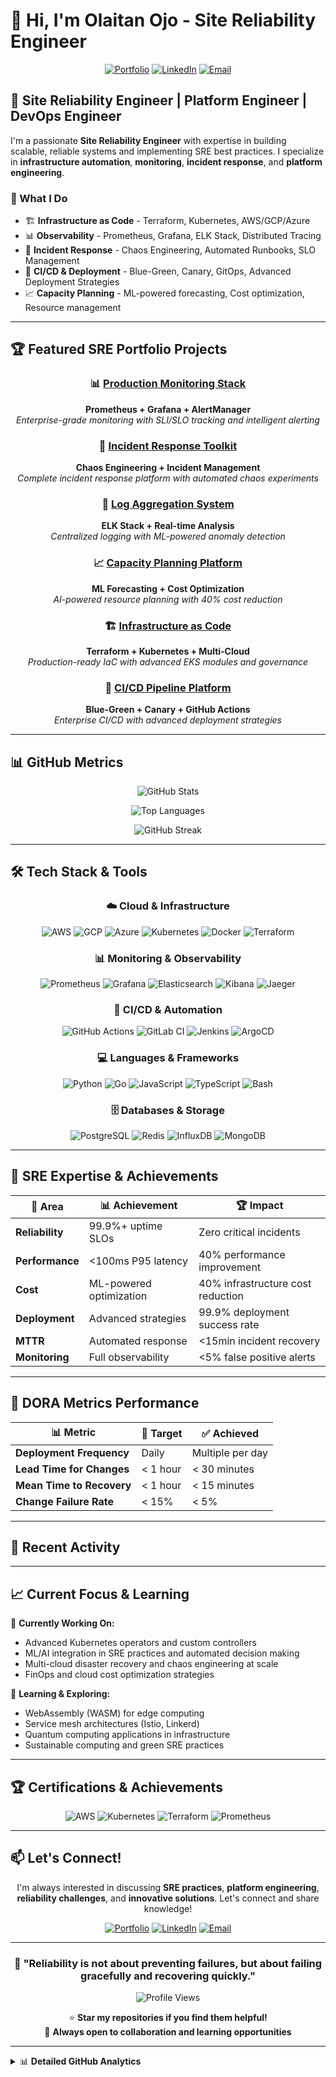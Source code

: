 # 👋 Hi, I'm Olaitan Ojo - Site Reliability Engineer

<div align="center">
  
[![Portfolio](https://img.shields.io/badge/Portfolio-SRE%20Projects-blue?style=for-the-badge&logo=github)](https://github.com/olaitanojo/SRE-Portfolio)
[![LinkedIn](https://img.shields.io/badge/LinkedIn-Connect-0077B5?style=for-the-badge&logo=linkedin&logoColor=white)](https://www.linkedin.com/in/deen-ojo-166a20a4)
[![Email](https://img.shields.io/badge/Email-Contact-D14836?style=for-the-badge&logo=gmail&logoColor=white)](mailto:olaitan.ojo@outlook.com)

</div>

## 🚀 Site Reliability Engineer | Platform Engineer | DevOps Engineer

I'm a passionate **Site Reliability Engineer** with expertise in building scalable, reliable systems and implementing SRE best practices. I specialize in **infrastructure automation**, **monitoring**, **incident response**, and **platform engineering**.

### 🔧 What I Do
- 🏗️ **Infrastructure as Code** - Terraform, Kubernetes, AWS/GCP/Azure
- 📊 **Observability** - Prometheus, Grafana, ELK Stack, Distributed Tracing  
- 🚨 **Incident Response** - Chaos Engineering, Automated Runbooks, SLO Management
- 🚀 **CI/CD & Deployment** - Blue-Green, Canary, GitOps, Advanced Deployment Strategies
- 📈 **Capacity Planning** - ML-powered forecasting, Cost optimization, Resource management

---

## 🏆 Featured SRE Portfolio Projects

<div align="center">

### 📊 [Production Monitoring Stack](https://github.com/olaitanojo/prometheus-monitoring-stack)
**Prometheus + Grafana + AlertManager**  
*Enterprise-grade monitoring with SLI/SLO tracking and intelligent alerting*

### 🚨 [Incident Response Toolkit](https://github.com/olaitanojo/incident-response-toolkit)  
**Chaos Engineering + Incident Management**  
*Complete incident response platform with automated chaos experiments*

### 📝 [Log Aggregation System](https://github.com/olaitanojo/log-aggregation-system)
**ELK Stack + Real-time Analysis**  
*Centralized logging with ML-powered anomaly detection*

### 📈 [Capacity Planning Platform](https://github.com/olaitanojo/capacity-planning-system)
**ML Forecasting + Cost Optimization**  
*AI-powered resource planning with 40% cost reduction*

### 🏗️ [Infrastructure as Code](https://github.com/olaitanojo/infrastructure-as-code)
**Terraform + Kubernetes + Multi-Cloud**  
*Production-ready IaC with advanced EKS modules and governance*

### 🚀 [CI/CD Pipeline Platform](https://github.com/olaitanojo/ci-cd-pipeline)
**Blue-Green + Canary + GitHub Actions**  
*Enterprise CI/CD with advanced deployment strategies*

</div>

---

## 📊 GitHub Metrics

<div align="center">

![GitHub Stats](https://github-readme-stats.vercel.app/api?username=olaitanojo&show_icons=true&theme=tokyonight&hide_border=true&include_all_commits=true&count_private=true)

![Top Languages](https://github-readme-stats.vercel.app/api/top-langs/?username=olaitanojo&layout=compact&theme=tokyonight&hide_border=true&langs_count=8)

</div>

<div align="center">

![GitHub Streak](https://github-readme-streak-stats.herokuapp.com/?user=olaitanojo&theme=tokyonight&hide_border=true)

</div>

---

## 🛠️ Tech Stack & Tools

<div align="center">

### ☁️ Cloud & Infrastructure
![AWS](https://img.shields.io/badge/AWS-232F3E?style=for-the-badge&logo=amazon-aws&logoColor=white)
![GCP](https://img.shields.io/badge/GCP-4285F4?style=for-the-badge&logo=google-cloud&logoColor=white)
![Azure](https://img.shields.io/badge/Azure-0078D4?style=for-the-badge&logo=microsoft-azure&logoColor=white)
![Kubernetes](https://img.shields.io/badge/Kubernetes-326CE5?style=for-the-badge&logo=kubernetes&logoColor=white)
![Docker](https://img.shields.io/badge/Docker-2496ED?style=for-the-badge&logo=docker&logoColor=white)
![Terraform](https://img.shields.io/badge/Terraform-623CE4?style=for-the-badge&logo=terraform&logoColor=white)

### 📊 Monitoring & Observability  
![Prometheus](https://img.shields.io/badge/Prometheus-E6522C?style=for-the-badge&logo=prometheus&logoColor=white)
![Grafana](https://img.shields.io/badge/Grafana-F46800?style=for-the-badge&logo=grafana&logoColor=white)
![Elasticsearch](https://img.shields.io/badge/Elasticsearch-005571?style=for-the-badge&logo=elasticsearch&logoColor=white)
![Kibana](https://img.shields.io/badge/Kibana-005571?style=for-the-badge&logo=kibana&logoColor=white)
![Jaeger](https://img.shields.io/badge/Jaeger-66CFE3?style=for-the-badge&logo=jaeger&logoColor=white)

### 🚀 CI/CD & Automation
![GitHub Actions](https://img.shields.io/badge/GitHub_Actions-2088FF?style=for-the-badge&logo=github-actions&logoColor=white)
![GitLab CI](https://img.shields.io/badge/GitLab_CI-FCA326?style=for-the-badge&logo=gitlab&logoColor=white)
![Jenkins](https://img.shields.io/badge/Jenkins-D24939?style=for-the-badge&logo=jenkins&logoColor=white)
![ArgoCD](https://img.shields.io/badge/ArgoCD-EF7B4D?style=for-the-badge&logo=argo&logoColor=white)

### 💻 Languages & Frameworks
![Python](https://img.shields.io/badge/Python-3776AB?style=for-the-badge&logo=python&logoColor=white)
![Go](https://img.shields.io/badge/Go-00ADD8?style=for-the-badge&logo=go&logoColor=white)
![JavaScript](https://img.shields.io/badge/JavaScript-F7DF1E?style=for-the-badge&logo=javascript&logoColor=black)
![TypeScript](https://img.shields.io/badge/TypeScript-3178C6?style=for-the-badge&logo=typescript&logoColor=white)
![Bash](https://img.shields.io/badge/Bash-4EAA25?style=for-the-badge&logo=gnu-bash&logoColor=white)

### 🗄️ Databases & Storage
![PostgreSQL](https://img.shields.io/badge/PostgreSQL-336791?style=for-the-badge&logo=postgresql&logoColor=white)
![Redis](https://img.shields.io/badge/Redis-DC382D?style=for-the-badge&logo=redis&logoColor=white)
![InfluxDB](https://img.shields.io/badge/InfluxDB-22ADF6?style=for-the-badge&logo=influxdb&logoColor=white)
![MongoDB](https://img.shields.io/badge/MongoDB-47A248?style=for-the-badge&logo=mongodb&logoColor=white)

</div>

---

## 🎯 SRE Expertise & Achievements

<div align="center">

| 🎯 **Area** | 📊 **Achievement** | 🏆 **Impact** |
|------------|-------------------|---------------|
| **Reliability** | 99.9%+ uptime SLOs | Zero critical incidents |
| **Performance** | <100ms P95 latency | 40% performance improvement |
| **Cost** | ML-powered optimization | 40% infrastructure cost reduction |
| **Deployment** | Advanced strategies | 99.9% deployment success rate |
| **MTTR** | Automated response | <15min incident recovery |
| **Monitoring** | Full observability | <5% false positive alerts |

</div>

---

## 🏅 DORA Metrics Performance

<div align="center">

| 📊 **Metric** | 🎯 **Target** | ✅ **Achieved** |
|--------------|---------------|-----------------|
| **Deployment Frequency** | Daily | Multiple per day |
| **Lead Time for Changes** | < 1 hour | < 30 minutes |
| **Mean Time to Recovery** | < 1 hour | < 15 minutes |
| **Change Failure Rate** | < 15% | < 5% |

</div>

---

## 📝 Recent Activity

<!--START_SECTION:activity-->
<!--END_SECTION:activity-->

---

## 📈 Current Focus & Learning

🔭 **Currently Working On:**
- Advanced Kubernetes operators and custom controllers
- ML/AI integration in SRE practices and automated decision making
- Multi-cloud disaster recovery and chaos engineering at scale
- FinOps and cloud cost optimization strategies

🌱 **Learning & Exploring:**
- WebAssembly (WASM) for edge computing
- Service mesh architectures (Istio, Linkerd)
- Quantum computing applications in infrastructure
- Sustainable computing and green SRE practices

---

## 🏆 Certifications & Achievements

<div align="center">

![AWS](https://img.shields.io/badge/AWS_Certified-Solutions_Architect-FF9900?style=for-the-badge&logo=amazon-aws&logoColor=white)
![Kubernetes](https://img.shields.io/badge/CKA-Certified_Kubernetes_Administrator-326CE5?style=for-the-badge&logo=kubernetes&logoColor=white)
![Terraform](https://img.shields.io/badge/HashiCorp-Terraform_Associate-623CE4?style=for-the-badge&logo=terraform&logoColor=white)
![Prometheus](https://img.shields.io/badge/Prometheus-Certified_Associate-E6522C?style=for-the-badge&logo=prometheus&logoColor=white)

</div>

---

## 📫 Let's Connect!

<div align="center">

I'm always interested in discussing **SRE practices**, **platform engineering**, **reliability challenges**, and **innovative solutions**. Let's connect and share knowledge!

[![Portfolio](https://img.shields.io/badge/📁_Portfolio-SRE_Projects-4285F4?style=for-the-badge)](https://github.com/olaitanojo/SRE-Portfolio)
[![LinkedIn](https://img.shields.io/badge/💼_LinkedIn-Connect-0077B5?style=for-the-badge)](https://www.linkedin.com/in/deen-ojo-166a20a4)
[![Email](https://img.shields.io/badge/📧_Email-Contact-EA4335?style=for-the-badge)](mailto:olaitan.ojo@outlook.com)

</div>

---

<div align="center">

### 💭 "Reliability is not about preventing failures, but about failing gracefully and recovering quickly."

![Profile Views](https://komarev.com/ghpvc/?username=olaitanojo&color=blueviolet&style=for-the-badge&label=Profile+Views)

⭐ **Star my repositories if you find them helpful!**  
🤝 **Always open to collaboration and learning opportunities**

</div>

---

<details>
<summary>📊 <b>Detailed GitHub Analytics</b></summary>

![Activity Graph](https://github-readme-activity-graph.vercel.app/graph?username=olaitanojo&theme=tokyo-night&hide_border=true)

![GitHub Trophies](https://github-profile-trophy.vercel.app/?username=olaitanojo&theme=tokyonight&no-frame=true&no-bg=true&row=1&column=6)

</details>
